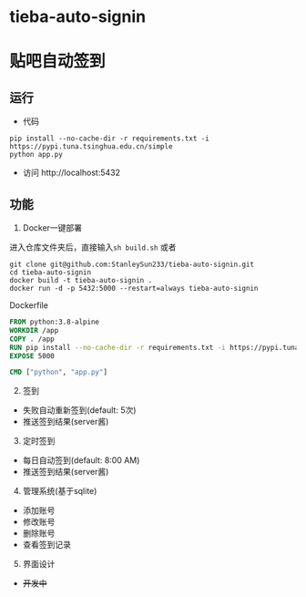 # tieba-auto-signin
# 贴吧自动签到
## 运行
* 代码
```shell
pip install --no-cache-dir -r requirements.txt -i https://pypi.tuna.tsinghua.edu.cn/simple
python app.py
```
* 访问 http://localhost:5432
## 功能
1. Docker一键部署

进入仓库文件夹后，直接输入`sh build.sh` 或者
```shell
git clone git@github.com:StanleySun233/tieba-auto-signin.git
cd tieba-auto-signin
docker build -t tieba-auto-signin .
docker run -d -p 5432:5000 --restart=always tieba-auto-signin
```

Dockerfile
```dockerfile
FROM python:3.8-alpine
WORKDIR /app
COPY . /app
RUN pip install --no-cache-dir -r requirements.txt -i https://pypi.tuna.tsinghua.edu.cn/simple
EXPOSE 5000

CMD ["python", "app.py"]
```
2. 签到
* 失败自动重新签到(default: 5次)
* 推送签到结果(server酱)
3. 定时签到
* 每日自动签到(default: 8:00 AM)
* 推送签到结果(server酱)
4. 管理系统(基于sqlite)
* 添加账号
* 修改账号
* 删除账号
* 查看签到记录
5. 界面设计
* ~~开发中~~
